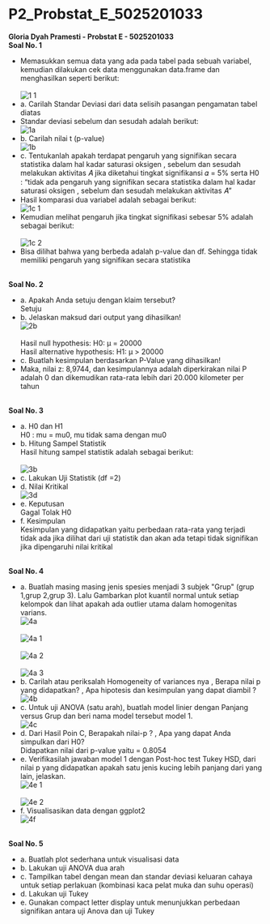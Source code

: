 # P2_Probstat_E_5025201033
**Gloria Dyah Pramesti - Probstat E - 5025201033**
<br>**Soal No. 1**<br>
* Memasukkan semua data yang ada pada tabel pada sebuah variabel, kemudian dilakukan cek data menggunakan data.frame dan menghasilkan seperti berikut:<br>
<br>![1 1](https://user-images.githubusercontent.com/91613088/170880782-5f7e2390-b4f6-495d-b2a9-6527b2f9464f.png)<br>
* a. Carilah Standar Deviasi dari data selisih pasangan pengamatan tabel diatas
* Standar deviasi sebelum dan sesudah adalah berikut:
<br>![1a](https://user-images.githubusercontent.com/91613088/170880779-9b795064-c1cc-4bfd-bf8d-a6ca9a4c747a.png)<br>
* b. Carilah nilai t (p-value)
<br>![1b](https://user-images.githubusercontent.com/91613088/170872337-78ba1e9c-a1ba-456e-8648-4ee017c885db.png)<br>
* c. Tentukanlah apakah terdapat pengaruh yang signifikan secara statistika dalam hal kadar saturasi oksigen , sebelum dan sesudah melakukan aktivitas 𝐴 jika diketahui tingkat signifikansi 𝛼 = 5% serta H0 : “tidak ada pengaruh yang signifikan secara statistika dalam hal kadar saturasi oksigen , sebelum dan sesudah melakukan aktivitas 𝐴”
* Hasil komparasi dua variabel adalah sebagai berikut:
<br>![1c 1](https://user-images.githubusercontent.com/91613088/170872414-a42efde5-db22-412c-9a45-e8c9219f53d3.png)<br>
* Kemudian melihat pengaruh jika tingkat signifikasi sebesar 5% adalah sebagai berikut:<br>
<br>![1c 2](https://user-images.githubusercontent.com/91613088/170872576-2d091923-e64f-4371-a7f6-57d66da2d1e5.png)<br>
* Bisa dilihat bahwa yang berbeda adalah p-value dan df. Sehingga tidak memiliki pengaruh yang signifikan secara statistika

<br>**Soal No. 2**<br>
* a. Apakah Anda setuju dengan klaim tersebut?
<br>Setuju<br>
* b. Jelaskan maksud dari output yang dihasilkan!
<br>![2b](https://user-images.githubusercontent.com/91613088/170873343-39a10de9-e46b-4910-8a1e-f8b2bd3749b0.png)<br>
<br>Hasil null hypothesis: H0: μ = 20000
<br>Hasil alternative hypothesis: H1: μ > 20000<br>
* c. Buatlah kesimpulan berdasarkan P-Value yang dihasilkan!
* Maka, nilai z: 8,9744, dan kesimpulannya adalah diperkirakan nilai P adalah 0 dan dikemudikan rata-rata lebih dari 20.000 kilometer per tahun

<br>**Soal No. 3**<br>
* a. H0 dan H1
<br>H0 : mu = mu0, mu tidak sama dengan mu0<br>
* b. Hitung Sampel Statistik
<br>Hasil hitung sampel statistik adalah sebagai berikut:<br>
<br>![3b](https://user-images.githubusercontent.com/91613088/170877067-7064d8de-2753-4b6e-a53e-fafc07dfe63f.png)<br>
* c. Lakukan Uji Statistik (df =2)
* d. Nilai Kritikal
<br>![3d](https://user-images.githubusercontent.com/91613088/170878178-69507865-cd32-4f8e-b1b0-bfe251b4bc6a.png)<br>
* e. Keputusan
<br>Gagal Tolak H0<br>
* f. Kesimpulan
<br>Kesimpulan yang didapatkan yaitu perbedaan rata-rata yang terjadi tidak ada jika dilihat dari uji statistik dan akan ada tetapi tidak signifikan jika dipengaruhi nilai kritikal<br>

<br>**Soal No. 4**<br>
* a. Buatlah masing masing jenis spesies menjadi 3 subjek "Grup" (grup 1,grup 2,grup 3). Lalu Gambarkan plot kuantil normal untuk setiap kelompok dan lihat apakah ada outlier utama dalam homogenitas varians.
<br>![4a](https://user-images.githubusercontent.com/91613088/170879853-06f5c766-2193-4012-93bb-0072ea68bd8b.png)<br>
<br>![4a 1](https://user-images.githubusercontent.com/91613088/170879866-e16179fd-01b5-40b9-b897-16d17662ffa3.png)<br>
<br>![4a 2](https://user-images.githubusercontent.com/91613088/170879864-b4320ccb-73c3-4555-950a-d74e4025178d.png)<br>
<br>![4a 3](https://user-images.githubusercontent.com/91613088/170879861-a854ee20-18b6-455b-9775-860699f12ff0.png)<br>
* b. Carilah atau periksalah Homogeneity of variances nya , Berapa nilai p yang didapatkan? , Apa hipotesis dan kesimpulan yang dapat diambil ?
<br>![4b](https://user-images.githubusercontent.com/91613088/170879958-6b9a47cc-5468-4683-8881-089a2aeccccd.png)<br>
* c. Untuk uji ANOVA (satu arah), buatlah model linier dengan Panjang versus Grup dan beri nama model tersebut model 1.
<br>![4c](https://user-images.githubusercontent.com/91613088/170880016-4e662157-6738-4c4a-a231-b6a7067a521f.png)<br>
* d. Dari Hasil Poin C, Berapakah nilai-p ? , Apa yang dapat Anda simpulkan dari H0?
<br>Didapatkan nilai dari p-value yaitu = 0.8054<br>
* e. Verifikasilah jawaban model 1 dengan Post-hoc test Tukey HSD, dari nilai p yang didapatkan apakah satu jenis kucing lebih panjang dari yang lain, jelaskan.
<br>![4e 1](https://user-images.githubusercontent.com/91613088/170880091-7f2fc5dc-9085-4555-9fef-8bdb4fe74f21.png)<br>
<br>![4e 2](https://user-images.githubusercontent.com/91613088/170880068-bb954843-4be7-44af-8a31-dc2dfb5d3dba.png)<br>
* f. Visualisasikan data dengan ggplot2
<br>![4f](https://user-images.githubusercontent.com/91613088/170880131-9cc5984c-2e09-46b3-a140-d29f1bceb4f1.png)<br>

<br>**Soal No. 5**<br>
* a. Buatlah plot sederhana untuk visualisasi data
* b. Lakukan uji ANOVA dua arah
* c. Tampilkan tabel dengan mean dan standar deviasi keluaran cahaya untuk setiap perlakuan (kombinasi kaca pelat muka dan suhu operasi)
* d. Lakukan uji Tukey
* e. Gunakan compact letter display untuk menunjukkan perbedaan signifikan antara uji Anova dan uji Tukey
